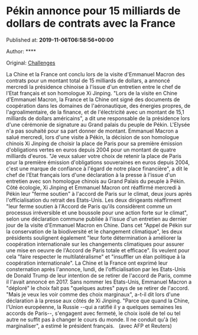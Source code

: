 
# Pékin annonce pour 15 milliards de dollars de contrats avec la France

Published at: **2019-11-06T06:58:56+00:00**

Author: ****

Original: [Challenges](https://www.challenges.fr/france/pekin-annonce-des-contrats-avec-la-france-pour-15-milliards-de-dollars_683344)

La Chine et la France ont conclu lors de la visite d'Emmanuel Macron des contrats pour un montant total de 15 milliards de dollars, a annoncé mercredi la présidence chinoise à l'issue d'un entretien entre le chef de l'Etat français et son homologue Xi Jinping.
"Lors de la visite en Chine d'Emmanuel Macron, la France et la Chine ont signé des documents de coopération dans les domaines de l'aéronautique, des énergies propres, de l'agroalimentaire, de la finance, et de l'électricité avec un montant de 15,1 milliards de dollars américains", a dit une responsable de la présidence lors d'une cérémonie de signature au Grand palais du peuple de Pékin. L'Elysée n'a pas souhaité pour sa part donner de montant.
Emmanuel Macron a salué mercredi, lors d'une visite à Pékin, la décision de son homologue chinois Xi Jinping de choisir la place de Paris pour sa première émission d'obligations vertes en euros depuis 2004 pour un montant de quatre milliards d'euros.
"Je veux saluer votre choix de retenir la place de Paris pour la première émission d'obligations souveraines en euros depuis 2004, c'est une marque de confiance à l'égard de notre place financière", a dit le chef de l'Etat français lors d'une déclaration à la presse à l'issue d'un entretien avec son homologue chinois au Grand Palais du peuple à Pékin.
Côté écologie, Xi Jinping et Emmanuel Macron ont réaffirmé mercredi à Pékin leur "ferme soutien" à l'accord de Paris sur le climat, deux jours après l'officialisation du retrait des Etats-Unis.
Les deux dirigeants réaffirment "leur ferme soutien à l'Accord de Paris qu'ils considèrent comme un processus irréversible et une boussole pour une action forte sur le climat", selon une déclaration commune publiée à l'issue d'un entretien au dernier jour de la visite d'Emmanuel Macron en Chine. Dans cet "Appel de Pékin sur la conservation de la biodiversité et le changement climatique", les deux présidents soulignent également "leur forte détermination à améliorer la coopération internationale sur les changements climatiques pour assurer une mise en oeuvre de l'Accord de Paris totale et efficace". Ils veulent pour cela "faire respecter le multilatéralisme" et "insuffler un élan politique à la coopération internationale".
La Chine et la France ont exprimé leur consternation après l'annonce, lundi, de l'officialisation par les Etats-Unis de Donald Trump de leur intention de se retirer de l'accord de Paris, comme il l'avait annoncé en 2017. Sans nommer les Etats-Unis, Emmanuel Macron a "déploré" le choix fait pas "quelques autres" pays de se retirer de l'accord. "Mais je veux les voir comme des choix marginaux", a-t-il dit lors d'une déclaration à la presse aux côtés de Xi Jinping.
"Parce que quand la Chine, l'Union européenne, la Russie --qui a ratifié il y a quelques semaines les accords de Paris--, s'engagent avec fermeté, le choix isolé de tel ou tel autre ne suffit pas à changer le cours du monde. Il ne conduit qu'à (le) marginaliser", a estimé le président français.
 
(avec AFP et Reuters)

